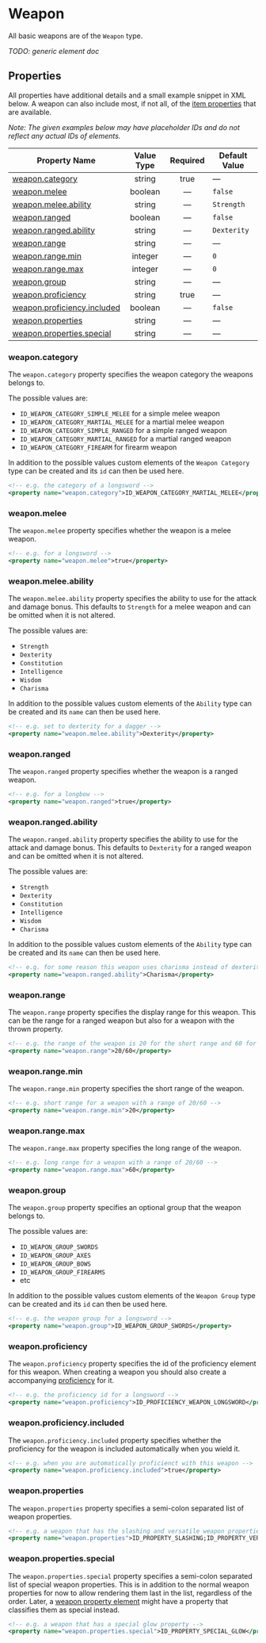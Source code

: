 # Weapon

All basic weapons are of the `Weapon` type.

_TODO: generic element doc_

## Properties

All properties have additional details and a small example snippet in XML below. A weapon can also include most, if not all, of the [item properties](#./item.md) that are available.

_Note: The given examples below may have placeholder IDs and do not reflect any actual IDs of elements._

| Property Name                                             | Value Type | Required | Default Value                          |
| --------------------------------------------------------- | :--------: | :------: | -------------------------------------- |
| [weapon.category](#weaponcategory)                        | string     | true     | —                                     |
| [weapon.melee](#weaponmelee)                              | boolean    | —        | `false`                                |
| [weapon.melee.ability](#weaponmeleeability)               | string     | —        | `Strength`                             |
| [weapon.ranged](#weaponranged)                            | boolean    | —        | `false`                                |
| [weapon.ranged.ability](#weaponrangedability)             | string     | —        | `Dexterity`                            |
| [weapon.range](#weaponrange)                              | string     | —        | —                                      |
| [weapon.range.min](#weaponrangemin)                       | integer    | —        | `0`                                    |
| [weapon.range.max](#weaponrangemax)                       | integer    | —        | `0`                                    |
| [weapon.group](#weapongroup)                              | string     | —        | —                                      |
| [weapon.proficiency](#weaponproficiency)                  | string     | true     | —                                      |
| [weapon.proficiency.included](#weaponproficiencyincluded) | boolean    | —        | `false`                                |
| [weapon.properties](#weaponproperties)                    | string     | —        | —                                      |
| [weapon.properties.special](#weaponpropertiesspecial)     | string     | —        | —                                      |

### weapon.category

The `weapon.category` property specifies the weapon category the weapons belongs to.

The possible values are: 

- `ID_WEAPON_CATEGORY_SIMPLE_MELEE` for a simple melee weapon
- `ID_WEAPON_CATEGORY_MARTIAL_MELEE` for a martial melee weapon
- `ID_WEAPON_CATEGORY_SIMPLE_RANGED` for a simple ranged weapon
- `ID_WEAPON_CATEGORY_MARTIAL_RANGED` for a martial ranged weapon
- `ID_WEAPON_CATEGORY_FIREARM` for firearm weapon

In addition to the possible values custom elements of the `Weapon Category` type can be created and its `id` can then be used here.

```xml
<!-- e.g. the category of a longsword -->
<property name="weapon.category">ID_WEAPON_CATEGORY_MARTIAL_MELEE</property>
```

### weapon.melee

The `weapon.melee` property specifies whether the weapon is a melee weapon.

```xml
<!-- e.g. for a longsword -->
<property name="weapon.melee">true</property>
```

### weapon.melee.ability

The `weapon.melee.ability` property specifies the ability to use for the attack and damage bonus. This defaults to `Strength` for a melee weapon and can be omitted when it is not altered.

The possible values are: 

- `Strength`
- `Dexterity`
- `Constitution`
- `Intelligence`
- `Wisdom`
- `Charisma`

In addition to the possible values custom elements of the `Ability` type can be created and its `name` can then be used here.

```xml
<!-- e.g. set to dexterity for a dagger -->
<property name="weapon.melee.ability">Dexterity</property>
```

### weapon.ranged

The `weapon.ranged` property specifies whether the weapon is a ranged weapon.

```xml
<!-- e.g. for a longbow -->
<property name="weapon.ranged">true</property>
```

### weapon.ranged.ability

The `weapon.ranged.ability` property specifies the ability to use for the attack and damage bonus. This defaults to `Dexterity` for a ranged weapon and can be omitted when it is not altered.

The possible values are: 

- `Strength`
- `Dexterity`
- `Constitution`
- `Intelligence`
- `Wisdom`
- `Charisma`

In addition to the possible values custom elements of the `Ability` type can be created and its `name` can then be used here.

```xml
<!-- e.g. for some reason this weapon uses charisma instead of dexterity -->
<property name="weapon.ranged.ability">Charisma</property>
```

### weapon.range

The `weapon.range` property specifies the display range for this weapon. This can be the range for a ranged weapon but also for a weapon with the thrown property.

```xml
<!-- e.g. the range of the weapon is 20 for the short range and 60 for the long range -->
<property name="weapon.range">20/60</property>
```

### weapon.range.min

The `weapon.range.min` property specifies the short range of the weapon.

```xml
<!-- e.g. short range for a weapon with a range of 20/60 -->
<property name="weapon.range.min">20</property>
```

### weapon.range.max

The `weapon.range.max` property specifies the long range of the weapon.

```xml
<!-- e.g. long range for a weapon with a range of 20/60 -->
<property name="weapon.range.max">60</property>
```

### weapon.group

The `weapon.group` property specifies an optional group that the weapon belongs to.

The possible values are: 

- `ID_WEAPON_GROUP_SWORDS`
- `ID_WEAPON_GROUP_AXES`
- `ID_WEAPON_GROUP_BOWS`
- `ID_WEAPON_GROUP_FIREARMS`
- etc

In addition to the possible values custom elements of the `Weapon Group` type can be created and its `id` can then be used here.

```xml
<!-- e.g. the weapon group for a longsword -->
<property name="weapon.group">ID_WEAPON_GROUP_SWORDS</property>
```

### weapon.proficiency

The `weapon.proficiency` property specifies the id of the proficiency element for this weapon. When creating a weapon you should also create a accompanying [proficiency](#./proficiency.md) for it.

```xml
<!-- e.g. the proficiency id for a longsword -->
<property name="weapon.proficiency">ID_PROFICIENCY_WEAPON_LONGSWORD</property>
```

### weapon.proficiency.included

The `weapon.proficiency.included` property specifies whether the proficiency for the weapon is included automatically when you wield it.

```xml
<!-- e.g. when you are automatically proficienct with this weapon -->
<property name="weapon.proficiency.included">true</property>
```

### weapon.properties

The `weapon.properties` property specifies a semi-colon separated list of weapon properties.

```xml
<!-- e.g. a weapon that has the slashing and versatile weapon properties -->
<property name="weapon.properties">ID_PROPERTY_SLASHING;ID_PROPERTY_VERSATILE</property>
```

### weapon.properties.special

The `weapon.properties.special` property specifies a semi-colon separated list of special weapon properties. This is in addition to the normal weapon properties for now to allow rendering them last in the list, regardless of the order. Later, a [weapon property element](#weapon-property.md) might have a property that classifies them as special instead.

```xml
<!-- e.g. a weapon that has a special glow property -->
<property name="weapon.properties.special">ID_PROPERTY_SPECIAL_GLOW</property>
```
